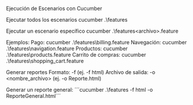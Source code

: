 Ejecución de Escenarios con Cucumber

Ejecutar todos los escenarios
cucumber .\features

Ejecutar un escenario específico
cucumber .\features\<archivo>.feature

Ejemplos:
Pago: cucumber .\features\billing.feature
Navegación: cucumber .\features\navigation.feature
Productos: cucumber .\features\products.feature
Carrito de compras: cucumber .\features\shopping_cart.feature

Generar reportes
Formato: -f <formato> (ej. -f html)
Archivo de salida: -o <nombre_archivo> (ej. -o Reporte.html)

Generar un reporte general:
´´´cucumber .\features -f html -o ReporteGeneral.html´´´